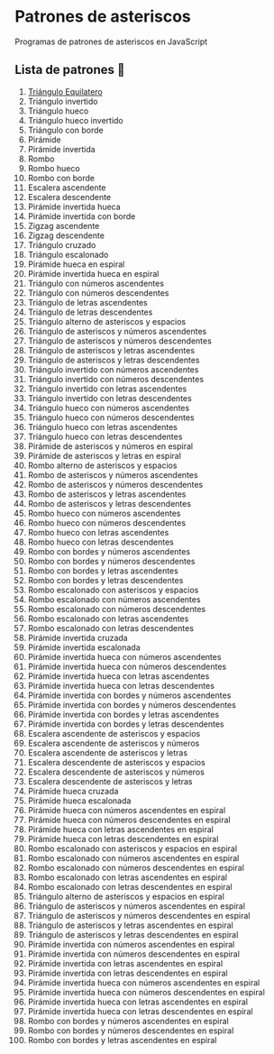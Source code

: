 # Patrones de asteriscos
Programas de patrones de asteriscos en JavaScript

## Lista de patrones 🥳

1. [Triángulo Equilatero](patrones/triangulo-equilatero.md)
2. Triángulo invertido
3. Triángulo hueco
4. Triángulo hueco invertido
5. Triángulo con borde
6. Pirámide
7. Pirámide invertida
8. Rombo
9. Rombo hueco
10. Rombo con borde
11. Escalera ascendente
12. Escalera descendente
13. Pirámide invertida hueca
14. Pirámide invertida con borde
15. Zigzag ascendente
16. Zigzag descendente
17. Triángulo cruzado
18. Triángulo escalonado
19. Pirámide hueca en espiral
20. Pirámide invertida hueca en espiral
21. Triángulo con números ascendentes
22. Triángulo con números descendentes
23. Triángulo de letras ascendentes
24. Triángulo de letras descendentes
25. Triángulo alterno de asteriscos y espacios
26. Triángulo de asteriscos y números ascendentes
27. Triángulo de asteriscos y números descendentes
28. Triángulo de asteriscos y letras ascendentes
29. Triángulo de asteriscos y letras descendentes
30. Triángulo invertido con números ascendentes
31. Triángulo invertido con números descendentes
32. Triángulo invertido con letras ascendentes
33. Triángulo invertido con letras descendentes
34. Triángulo hueco con números ascendentes
35. Triángulo hueco con números descendentes
36. Triángulo hueco con letras ascendentes
37. Triángulo hueco con letras descendentes
38. Pirámide de asteriscos y números en espiral
39. Pirámide de asteriscos y letras en espiral
40. Rombo alterno de asteriscos y espacios
41. Rombo de asteriscos y números ascendentes
42. Rombo de asteriscos y números descendentes
43. Rombo de asteriscos y letras ascendentes
44. Rombo de asteriscos y letras descendentes
45. Rombo hueco con números ascendentes
46. Rombo hueco con números descendentes
47. Rombo hueco con letras ascendentes
48. Rombo hueco con letras descendentes
49. Rombo con bordes y números ascendentes
50. Rombo con bordes y números descendentes
51. Rombo con bordes y letras ascendentes
52. Rombo con bordes y letras descendentes
53. Rombo escalonado con asteriscos y espacios
54. Rombo escalonado con números ascendentes
55. Rombo escalonado con números descendentes
56. Rombo escalonado con letras ascendentes
57. Rombo escalonado con letras descendentes
58. Pirámide invertida cruzada
59. Pirámide invertida escalonada
60. Pirámide invertida hueca con números ascendentes
61. Pirámide invertida hueca con números descendentes
62. Pirámide invertida hueca con letras ascendentes
63. Pirámide invertida hueca con letras descendentes
64. Pirámide invertida con bordes y números ascendentes
65. Pirámide invertida con bordes y números descendentes
66. Pirámide invertida con bordes y letras ascendentes
67. Pirámide invertida con bordes y letras descendentes
68. Escalera ascendente de asteriscos y espacios
69. Escalera ascendente de asteriscos y números
70. Escalera ascendente de asteriscos y letras
71. Escalera descendente de asteriscos y espacios
72. Escalera descendente de asteriscos y números
73. Escalera descendente de asteriscos y letras
74. Pirámide hueca cruzada
75. Pirámide hueca escalonada
76. Pirámide hueca con números ascendentes en espiral
77. Pirámide hueca con números descendentes en espiral
78. Pirámide hueca con letras ascendentes en espiral
79. Pirámide hueca con letras descendentes en espiral
80. Rombo escalonado con asteriscos y espacios en espiral
81. Rombo escalonado con números ascendentes en espiral
82. Rombo escalonado con números descendentes en espiral
83. Rombo escalonado con letras ascendentes en espiral
84. Rombo escalonado con letras descendentes en espiral
85. Triángulo alterno de asteriscos y espacios en espiral
86. Triángulo de asteriscos y números ascendentes en espiral
87. Triángulo de asteriscos y números descendentes en espiral
88. Triángulo de asteriscos y letras ascendentes en espiral
89. Triángulo de asteriscos y letras descendentes en espiral
90. Pirámide invertida con números ascendentes en espiral
91. Pirámide invertida con números descendentes en espiral
92. Pirámide invertida con letras ascendentes en espiral
93. Pirámide invertida con letras descendentes en espiral
94. Pirámide invertida hueca con números ascendentes en espiral
95. Pirámide invertida hueca con números descendentes en espiral
96. Pirámide invertida hueca con letras ascendentes en espiral
97. Pirámide invertida hueca con letras descendentes en espiral
98. Rombo con bordes y números ascendentes en espiral
99. Rombo con bordes y números descendentes en espiral
100. Rombo con bordes y letras ascendentes en espiral
